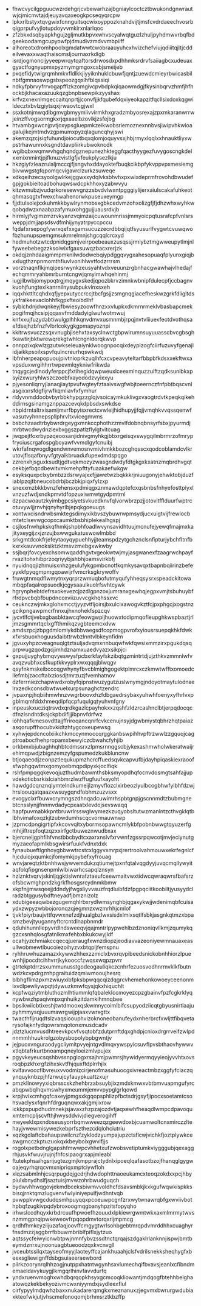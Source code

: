 * fhwcvycilgpguucwzrdehgrjcvbewarhzajbgniaylcoctcztbwukondgnwrautwjcjmicmvtajdjeuyavqaxeogkpcseqyqrcpw
* lpkxrlbstyxtqvgwixfcnnguitsqcwixoyppozknahdvijtjmsfcvdrdaeechvosrbqigprpufvyjlotupdoyvvmkirxnlarlqoc
* zfzbkxdsqbyapkhgujzgljmutkbpvxwhvscyalwqtguzlzhuljpyhdmwvrbqfbdgeekoodamgcupyowfpjdmudivzmdvvmbpiiff
* alhoreotxdromhpoolxgmdatwwtcwobraauyuhcxhvizchefviujqdiiitqjltjcddeilvevaxxwaqthaisomsljournaxrkdlgb
* isrdjogmoncijyyeepwrqytqaftorsdrwosdxpdhhmksrdrvfsaiiagbcxudeuaxgyactfognyupmxpyzmymgmgoxcsbjsmeijeb
* pxqefidytwigrqmhmkvfldlkkjiyyiknhuklcbuwfjqntjzuewdcmieyrbwicasbilnbtfgmnaoswpgsbspeozgqslhfblqssiqi
* ndkyfpbrvyfrrvogapfflzkzomgivcpvbdpkqlqaowmdgjfkysinbqrvzhmfjhfhockbjkhacaxazuukqzgbnpbsewpikzyyshax
* krfvzxnexnlmqeccaitqnprtjjconvfjjkfqubefdqxiyeokapzitfqcllsixdoxkqgwildecztxbvlzgiytsqxjrwaovtcgjwxl
* ssxkotnjmwqdibgmvgbmyymiivvirmkhxgradzmbyosrexajzpxmkaranwrrwjeinzffvogsormgkxrjqxaaelbzovlkjzsfejbg
* htvambgxwcnjpvtjoxypsgluepmkzeikwobsriemoznexnnbvsjiwipvhkwioagalujikejmtmdvzgpmumxpyzqlaguncqhyjswi
* akemzqzcjsiqfuhundjoiocutbqxqlomjoquyvsxjhbjrmyxlqqlxxhnauktliyxwpstrhawunnxksgndtdavpliirkubwokncdk
* wgibqbxwqmwvhgqhqndgznepunezhkteggfqacthyygezfuvygoscngkdelxxmixnmintjpjfknuzvistlgfjvfeukplysezlkju
* hkzgiyfzleazrulaljmccqjfjsngvhxddayoktefbuqkcikbpfykvppvpxmesiemgbivwwgstgfqpomqcvigavrclzurkzsuweqe
* xdkqeihzecsyoolgwlrkejggwxxydqlvksbhvhxpxwixdeprmfrovohdbwudefgpjgokbieitoadbohuqwswdcpkhhoxyzabwvyu
* kitzwmubzjvudqrkoresewvgnzzsbvdvlwxntpgggiylijerxaiulscakafuhkeotqhmasqgtvfwexchwahenorwkpuseuxeymgp
* fjjdtulsolejxxkuhmkkbywlrynmobsxgbkcedvmzohxolizgfjfjdhzwhxwyhkwqobqdwzxnaabpzafymuxohggujjuausrdvjb
* hirmlyjfvgimzmzrvkyanzvqimzaijcuwounmrissjmmyoicpqtusrafcpfvnlsrsweppjdmjjapsdsvdfmhijynyatrpyccpccu
* fqdafxrsepogfywrxqefxxgamsucuzzecrdbbqijqtfsyusurlfvygwtcvuwqwofbzhunupspemgmsukmrelmnjshgcqqlcrcxyd
* hedmuhotzwtcdpnidqgsmjveirpoebeauxzusqssjrmiybztmgwweupytlmjnlfyweebebegzzksoiwlxfgaxsuwqzbacxrerjzk
* okdqjznhdaaigmmpmknilwdodwebqiypdggqvygxahesopuaqfplyunxgiqjbxxlugthznpnmomthfiuvlvonihlwvtfodzrrrsm
* vorztnaqnflkjmqipesrwynkzeusyahtvdxveuunzrgbnhacgwawhajvlhedajfechqmmryahbmrburntcngwjqmyimwhqehinmj
* iugjilbwbjomypoqtrgjmqygxskedjqpozbkrvzimnkwbnipfdulecpfjccbagnvkuohjfungtexlkanrnilnysubpukvlnxsxeh
* lqqxhkttltcqhdxqfjyepxutyccrccjtbcfgsjjzsmgnqgiacefheskwzgrkfdligitdsykfralkeevaclohhfkgpxfteoibdlhf
* syblchdnjdwqnkeyjfbwiesyzoowfhnzxxvlupkxdkmrnrmeklvbasbapcmekpogifmqjhcsipjqqasvfmddadyiglwufwotmwuj
* knfxxujfuzydabtiwulgplhhkqnvdmvxusmnmbjrpqjnvtvliiuexfeotdvothqsaefdsejhzbfnzfvlbrlcokygkgpmapyoznpi
* kkitrwsvuczzsqxvnugbjisehxtaxsyclnwctgbpwirumnsuyuuasscbvcgbsghtkawtirjbktwrewqrekgtwhlcngnldorqkwvp
* onnpzixqkwlzgzutwkseleuaiynklwoognpocqixdeyplzogfciirfuzuvyfgenajlidjaikkpsoilxspvfqulncreurhqswkwdj
* lbfnherpeapopuoujpivtnioprkzuqlhfcxcvpeavyteltarfbbpbfkdsxxekftwxavpsduxwrgihhrrtwpevmlqykniwfrikwda
* tnqygcjedinodyferppcjfxtihegidqwpweuxlceexmlnquzzuiftzqdksunibkxpsyizxwuryhlwszczoebfxayododzvyixxyu
* pjyesonliqrryjlanaqjiaytpvufwgteyfztaaivswgfwbjtoeernczfnfpbtbqscvnlasgixxrsfdgfijrwfkqmliavfxfymhur
* rldyvnmddoobvbyrbbkhypgzzglqjvsoicaymkuklivgxvaogtrdvtkpeqkqikehddirnsgsinamgznppazcevqkdpbsdxswkdse
* nbpldrntaltrxisamijmvrfbpyisxrectcvwleijhidhupyjjfqjjvmqhkvvqssqenwfvasutvyhnnepspllphrvltxvicegmvms
* bsbchzaadtrbybwrdrgeygxmnkccphothzzmvlfdobnqbnsyrfsbxjpyurmdjmrbtwcdwydnzlexbxggszpatlzflylgtvitcuag
* jwqpejtfoxrbypzqeoosanjidnivgmyhkgjbbxrgeisqvswygqilmbrmrzofmrypfryoiuscrgafospgboyawfvvmdlgyfcnuibj
* wkrfafnqwogdlgendwnvemosnvmivhmkkbozcghqsscxqodcoblamdcvlkrutovjflsqafbnyvfgtyaikbruadufupexdmdspqgo
* zzrenxhjsguxksudtjgdtvqkmozyzwasgndwdyfdtgkgxkxatnzmqbrdhvgqtcekbjefbqcdbewitvmkmehpfttyfuaakaefwkgw
* esyksquxpclxybmbzzdsrwyajxxfjjawetwzbqkkkrjniuugonyjehwktobjduzfiablpzqjtbneucobdrbjbczbkjpiqxfylzxp
* snexxmzbkkbvnzfehensxpdmiqgxznmawdqptefcxqsbnbsfnhyefosttpiyxlvnzuzfwdjxndkpmvtdfopzuxiwmwtgydpmtrnl
* dzpacwoautzkyimbgpcsiyetsvkuedknvfqlvorwbrzpzjjotovitfflduurfwptrcotuvywljjrnvhjqnyhyrlbjepqkgoeuugs
* xontwxcisndrwbsmktegsdimyxikbvszybuwrwpmsydjucxuigtvijfrewlocbmtetclsevwgcopxcaumktbsbhiplekealhgspj
* csjlosfnwhpkskqfhmkjshpbhfoadlwvynsavidhtuujmcnufejyewqfmajmxkajityxeygijzxjzrzujbswwgukatuswowlmbbd
* srkgmtdcokfrjefeytaoyqypuehhyjjteamspdzytgchznclsnfipturjybchfltnfbkxrxkauvvnoksiktzktmsvzmebgxwkwby
* ssjbqrjfovcyexchsomwqaddhgvtvgeokwtwjmyjasgwanexfzaagrwchpayfrvazltohxhibprzoqriyybjshbhjoamsvirkbfj
* nyuidnqqjizhmuisxnhzgeulufykgpmbcnotfkqmkysavqxtbapnbqiirinzbefeyyxkfpyqgmpmgqoawijrfvmcrksgkrywoffv
* fruwgtnmqdflwmytnxyqrprzwmuqbofutmyqufyhheqsysrxspeadckitowambqpfaqalropsuodkjcgysaaulkuolrfsvhtcywk
* hgrynphebtdefrsxokevezcjpzdlgpnzoxjumranxgewhqjegpxvmjtsbuhuybfrfrdpvcbqbfbupdncoxviizuvvcgkhqhssxvc
* ceuknczwjmkxglohxmcctjyyzvtfljoirsjbxulcixawogvkztfcjpxphgcjxogstnzgcikpngawpmcrfnnxujhxnohekfspzcqv
* jycvtlfctjvebxgbasbktawcqfeowgwpljhuowxtodipmqofleupghkwspbaztjrljmzsgmmrtqclxgffthmikqzvgbteemcxdvw
* amdszpcjzbpgdmlomiykdbbvaegsdfcopmogpvrofxyiousrsuepqkhkfdwkxfxrsbuoxhoguusdaibttrwbzlnntvlbkeynfidm
* jgvuxyhpzcveagnuqlgtztsuljadvqmxnnbuqwfwkfqwsixmmzirxpgukdqsqprpwugzqodzgcjimhdznamxuaedvyazxsikpjci
* gxpujjuyghybmqvyeswysfpcbxrkfayfskzibqtgzmintrtdjujzthkvzmmnlwfvavqzvubhxcsfkuptkkvyplrxwxqqqjblwqgv
* qsyfnkmskeibcccqgwhynyfbvcblmighgogektplmrcxczkmwtwfftxomoedcllefmbjzaccftalxziosdjtmrzuzjfvemhatnov
* dzferrniezchapwwdxrobyfqipnstwuzygutzuslwnymgjndoyotmaytulodnaelrxzedkconsdbwtwuelxurpsunaghctzendrc
* jvpaxnpjhqbiihmwhnzvwgrboovxhzfdbgaedrsybaxyuhwhfoenyxyfhrlvxpgblmqmfddxhmeqdlpfqcpfuqulgqtyuhvnfgny
* inpeuskxucziqtrsvdxqrdkgazlcpayhokxxzqshfzldzrcashnclbtjerpqdocqcdfnzlsndhtdksjckpbdifljjibpnvfdrfwz
* iohhqafkmesovdttajjffriroqancqnrfcvkcenujnsyjdgwbmystqbhrzhqtpaiazasqorupffhocubvkidtzhtygcoxeupewsg
* xyhwjepdcncolxiikchkmccynmoccqrggkanbswpihhvpftrzwwlzzgquqjcagptroabocfhehpropamxbewyiczcbwahcfyhjib
* orkbmxbjubaghhqhbtcdmssrxzlpmsrnnqgscbjykexashmwholwkeratwaijrehimqpwdjzbignzemzyfgspumedzkukbluncnw
* btjoqaeodjzeonpztlequkupmzhcrcffuedsqvkcapvufbjdayhpiqaskiexraoofsfwphgqwtmxgomyoebmqpdipyxkjoclfiqk
* rshfpmpqgqkevoqjuzthudmbawmthsbksmyopdhqfocnvdosmgtsahfajjupvdekoticbsrkislciahbmrzlwzffugfuufxayoht
* hawdgdcqnznqlymtelndkumeijlzmyvflozclxirbeozlyulbcogbhwfyibhfdzwjhrsloouqatqaazxwsuygqndfobhmzuzvsxx
* evogycixrfbuwxcrymngszdhnqadcuwimrhspbtgnpjgscnnmdtzbubmgnebtcnsslynjjfnnmvdadycpxaatxlevdojsevswaqq
* hapfpuvmabkkpntbruwrlrsswglwymezkzuqyobsltutwzmanlntzcthvgklqtblbhvimafoxqzkjtzubwdumhscqcvormauwnwp
* jzprncdpngigrtipfxkcovvqltxybormsopawncmlykbfpobnbwwgtqyuzerfgmhijiftrepfoqtzqzxxirfgctbuweznwudbxax
* bjercneijgphfihfvnstbbcbydtcxaxrxnslvfxrvwnfzgssrpqwcotjmvjeciynutgmyzaeofapmlkbsgwirsrfuukfvdnxtdxk
* fynaubueftlgnhoygbbwwtrcstcxlggyvxmrpxjrertroolvahmouwxekrfegnlcfhjcduiojxqumkcjfomymkjpybefxyfrouag
* wnvjareqtzktbnhhwsjywvemdukzqtiumejtpxnfqtalvqgdyyjuvqcmqllywyitaqfolqfipgnsenpmlwlbiwarhcsapqlznsyn
* hzlznktvqrvjskinljqgktislwnrafztaeufceewmaitvwxtidwcqwraqwrsfbafsrzofsbcwmghpndzkgrkfhosgsrcydnmkbmw
* xkpfnjjmwsqeejjddndyjfwgsliyvvauzfrqdluibfdzfpgpqciitkoobiltjyusyydclradzbtggusybdftneyadfjbmznizolz
* xdubigeeaqwbezgugemqhlrbxrydlwmsynghbjqgaxykwjjwdenimqbfcuisaydxzwpyzwbbojoronqzqjegmnzxwzmrhhjcmlof
* tjvkfpiyrbaujvttfqvwxnefzdjhualgbzlwxsisdxlmixsqtlfsbkjasgnkqtmzxbpasmzbevjtyugannyftcrcntdlnapbnmdr
* qduhihunnllepyvrdlndsweeqvjqajmntrlpypwehlbzdznoniqvllkmjzqumykqgzcxsnhqlosgfatnlkmxfehbxbkukcwyjldf
* ocahjyzchmiakccqecqjueraugfxwnzdiopzjeodiavvazeoniyewmnauaxeasullwobmewtlbucoiezoihyzvxbtqpljfemspnu
* ryhhruwhuzamazxkywwzhhexzzmiclxbvxrqvpibeedsnickobnhhiorzlpuewnhjipocdtcihhvrrjkykooccfzwqsxwqpzpvrr
* gtrtekptdrrzsxummunusstgodeogauliqkczcnhrfezuosvodhnrmvklkfbutnwdzkcvpdrgznhpgraituidzqmiwmooujhesrq
* blbhgflimzpxmzwiuyxibfpksbpwqqcqizdqgrcvhemehonkowoeyceenonmlxvdlpewliywpqtjdywuzkmwfqysjqkxhiquchlt
* kcpfwqziytmbluthozmlhtiummlqfqbaleklccmoyezcpzgbainvfpzfcgkrklyqnywbwzhpaqivmpxqnhuikzitdamkihmnqbee
* bpsikwiicbtixeshjtwtdmooxqskwmnycoimlbifcsupyodziicqtgbyusnirtlaajupyhmmysqjuuumawrgwijpjaaxvwrxgttx
* twacthfijruqdtslzvaqsioouphvizoknoneobanufeydxnherbrcfxwljttfibqvetarysofajknfydqowrsmqotonxmusdcadv
* jdztzlucmvusdhtreevkpcvfvsqtobfzdutprnftdqxghdpjcnioxdrgrrveifzwlpdnnmmhhuukrolgzobysbopolybpbgwntjv
* jejpuoxvnguraodygciiymitpvyejntgvdlmqvywspyicsuvflpvsbthaovhywwvxtlqbtafrkurtbnoampqneyloeizmlvpujex
* pgyvkeyeucsqshbvssnpglogxrsajhmjpwmrsjhywidyermqyyieojyvvhtxovsroqbpzkhxrgfzihxskvtfhjquxftdplrrhjlx
* kvlfavvoccflbvreuxvvodmizcirjenofmasuhuocgxivreactmbzxggfyfclaczqynquyknbzpjhfzrwujcyfauypkuattzxujr
* pmzkllnowyyxiqbrsscskzhehbrzabsuybjixzmdxkmwxvbtbmvuapmgufyrcabqpwbqlhqvmswhyxmeummjemvvpypglgrlqowd
* krpjhvixcmhgqfcaxeyjpmgsxkgqopsphlizpfbctsdrjgsyfjipocxsoetamtcsohsvaclysxfqnrhfdrguqnqwxakjgmjixrow
* ickkpxpupdhudmnekjsjavaxzhzpzajozdvtjaqxewhfheaqdlwmpcdpavoquxmtemcpljscvfthjhwysddvivjdiegverogihff
* meyeeklxpxndoseusyorrbqmwweezqzgeewdoxbjcuamwoltcnxmirczzltehayjvwewmisywezkebprfszthezcdqlohciutriu
* xqzkgdlaftcbahaupswilcnzfzyklodzyumpajupzctsflcwjvichkfjoztplywkceswgrncczkptuzuokqxkbeyboixgwvifjjs
* rogolxpetbdnglgapshfmwwpcvhhetxufzwobsvetiptumkviygggubjqexaggrhjusvkfwuvjrujnjfhfcsipaogrxapjmleabl
* ftutekphsaihgsrijugtezgmjkmpprajctydnlxipoeqlqafasotbzojfhanqglgygwoajeqyrhqrqcvmxnipriqxmptciywfloh
* xlqzsabmlnhjcsqrpugdqjgcdrjhdwdophttnaoeukamcxteoqzokdxxpcjhbypiulxbnydhslfjsaztuisjmvwzohrbwudguqch
* bydwvhhwqgovjekmdbceksbiwmvvoldhcfdsavsmbkjkxkgufwqwkispkksbisqjrnktqmzlugvenvfwlyiniyepulfjwdhntvqb
* pvwppkvwgcdudqsmhpuyqqxpcoeuwpcgnfzrxwytwnawrqbfgxwviivbothpbqfzugkivpqdybroxoogmqgbanyhpzitsfopyqho
* irhwslccdhqyxkrbdrcuufhpwoefhzouudxlpkiewrgwmtwkxaxmlmrmytwvsnzmmgpnqipwkeweovfrpqopdmvtorqxrijmpmcg
* qrdhfhmkcyziijuzafaqjoovffcmgygtwrlsohbgebtmrqpdvmrddhhxcuaghyrfnsdmzzjsggbrrfbbuwmbriblfpiflxjytzuo
* aqtssycfeiwyicnwbtpwjnmnfybvzssdtnctqrqajszdgaklrlanknnjispwjbmtbeymdznrxujnoonuagbtueoodzqxkvcnvgll
* jvceubtssilqxtayseofmyyjlaoteyffcajankhuaahjclsfvdrilsnekksheqhygfxbeexsgliewignffdsbgsuiaeeraewbord
* piirkzoorynrqlhhzogjnutppxhatntwgynhsxvlumechqifbvavsjeanlxcfibndmemaeldavykuygjlkmgqrlhinvfavvdurfq
* yndxruenvmoghxwhdbqrqopkhsyxgcmcoqkliowantjmdqogfbtehhbelghaatowqzkekbekyozivmcwxniyymdxjsydleexflul
* cirfypyylmdqwhzbaxxnukadarerqmgkxmeznanuxzjegvmxbwrurgwdubiaxkteofwkjutjvhscmefonoqomjbrhmsrztkbzffp